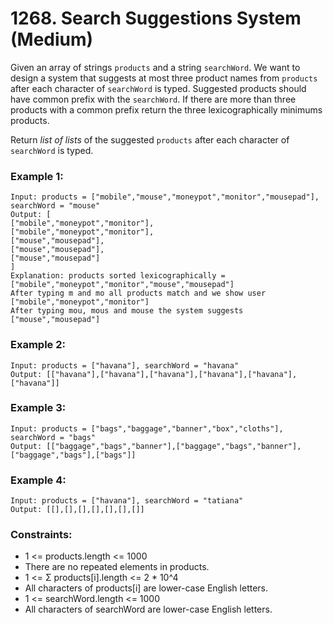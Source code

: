 # 1268. Search Suggestions System (Medium)

Given an array of strings `products` and a string `searchWord`. We want to design a system that suggests at most three product names from `products` after each character of `searchWord` is typed. Suggested products should have common prefix with the `searchWord`. If there are more than three products with a common prefix return the three lexicographically minimums products.

Return _list of lists_ of the suggested `products` after each character of `searchWord` is typed.

### Example 1:

```
Input: products = ["mobile","mouse","moneypot","monitor","mousepad"], searchWord = "mouse"
Output: [
["mobile","moneypot","monitor"],
["mobile","moneypot","monitor"],
["mouse","mousepad"],
["mouse","mousepad"],
["mouse","mousepad"]
]
Explanation: products sorted lexicographically = ["mobile","moneypot","monitor","mouse","mousepad"]
After typing m and mo all products match and we show user ["mobile","moneypot","monitor"]
After typing mou, mous and mouse the system suggests ["mouse","mousepad"]
```

### Example 2:

```
Input: products = ["havana"], searchWord = "havana"
Output: [["havana"],["havana"],["havana"],["havana"],["havana"],["havana"]]
```

### Example 3:

```
Input: products = ["bags","baggage","banner","box","cloths"], searchWord = "bags"
Output: [["baggage","bags","banner"],["baggage","bags","banner"],["baggage","bags"],["bags"]]
```

### Example 4:

```
Input: products = ["havana"], searchWord = "tatiana"
Output: [[],[],[],[],[],[],[]]
```

### Constraints:

- 1 <= products.length <= 1000
- There are no repeated elements in products.
- 1 <= Σ products[i].length <= 2 \* 10^4
- All characters of products[i] are lower-case English letters.
- 1 <= searchWord.length <= 1000
- All characters of searchWord are lower-case English letters.
